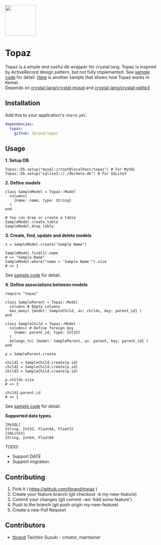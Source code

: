<img src="https://cloud.githubusercontent.com/assets/3483230/20856901/fad1885e-b95f-11e6-848d-c46e33d8290e.png" width="100px">

# Topaz

Topaz is a simple and useful db wrapper for crystal lang.
Topaz is inspired by ActiveRecord design pattern, but not fully implemented.
See [sample code](https://github.com/tbrand/topaz/blob/master/sample) for detail.
[Here](https://github.com/tbrand/topaz-kemal-sample) is another sample that shows how Topaz works in Kemal.  
Depends on [crystal-lang/crystal-mysql](https://github.com/crystal-lang/crystal-mysql) and [crystal-lang/crystal-sqlite3](https://github.com/crystal-lang/crystal-sqlite3)

## Installation

Add this to your application's `shard.yml`:

```yaml
dependencies:
  topaz:
    github: tbrand/topaz
```

## Usage

**1. Setup DB**
```crystal
Topaz::Db.setup("mysql://root@localhost/topaz") # For MySQL
Topaz::Db.setup("sqlite3://./db/data.db") # For SQLite3
```

**2. Define models**
```crystal
class SampleModel < Topaz::Model
  columns(
    {name: name, type: String}
  )
end

# You can drop or create a table
SampleModel.create_table
SampleModel.drop_table
```

**3. Create, find, update and delete models**
```
s = SampleModel.create("Sample Name")

SampleModel.find(1).name
# => "Sample Name"
SampleModel.where("name = 'Sample Name'").size
# => 1
```
See [sample code](https://github.com/tbrand/topaz/blob/master/sample/model.cr) for detail.

**4. Define associations between models**
```crystal
require "topaz"

class SampleParent < Topaz::Model
  columns # Empty columns
  has_many( {model: SampleChild, as: childs, key: parent_id} )
end

class SampleChild < Topaz::Model
  columns( # Define foreign key
    {name: parent_id, type: Int32}
  )
  belongs_to( {model: SampleParent, as: parent, key: parent_id} )
end

p = SampleParent.create

child1 = SampleChild.create(p.id)
child2 = SampleChild.create(p.id)
child3 = SampleChild.create(p.id)

p.childs.size
# => 3

child1.parent.id
# => 1
```
See [sample code](https://github.com/tbrand/topaz/blob/master/sample/association.cr) for detail.  

**Supported data types.**
```
[MySQL]
String, Int32, Float64, Float32
[SQLite3]
String, Int64, Float64
```

TODO:
* Support DATE
* Support migration.

## Contributing

1. Fork it ( https://github.com/tbrand/topaz )
2. Create your feature branch (git checkout -b my-new-feature)
3. Commit your changes (git commit -am 'Add some feature')
4. Push to the branch (git push origin my-new-feature)
5. Create a new Pull Request

## Contributors

- [tbrand](https://github.com/tbrand) Taichiro Suzuki - creator, maintainer
